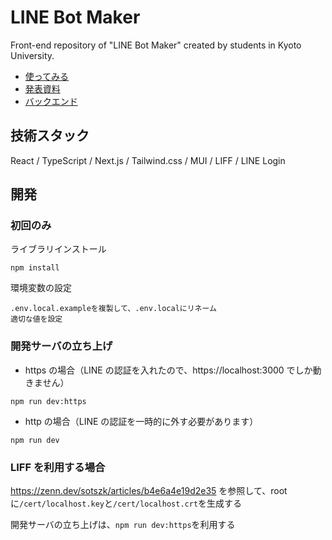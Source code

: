 # LINE Bot Maker

Front-end repository of "LINE Bot Maker" created by students in Kyoto University.

- [使ってみる](https://lbm.vercel.app/)
- [発表資料](https://docs.google.com/presentation/d/1ppaFRecLssDuJEaxndWJUHQG2cfsEdfi/edit#slide=id.p1)
- [バックエンド](https://github.com/xiaogeamadeus/linebot_backend2)

## 技術スタック

React / TypeScript / Next.js / Tailwind.css / MUI / LIFF / LINE Login

## 開発

### 初回のみ

ライブラリインストール

```
npm install
```

環境変数の設定

```
.env.local.exampleを複製して、.env.localにリネーム
適切な値を設定
```

### 開発サーバの立ち上げ

- https の場合（LINE の認証を入れたので、https://localhost:3000 でしか動きません）

```
npm run dev:https
```

- http の場合（LINE の認証を一時的に外す必要があります）

```
npm run dev
```

### LIFF を利用する場合

https://zenn.dev/sotszk/articles/b4e6a4e19d2e35 を参照して、root に`/cert/localhost.key`と`/cert/localhost.crt`を生成する

開発サーバの立ち上げは、`npm run dev:https`を利用する
